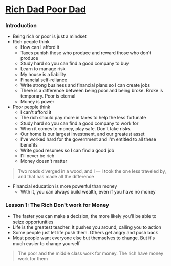 # [Rich Dad Poor Dad](https://www.amazon.com/Rich-Dad-Poor-Teach-Middle/dp/1612680194/ref=sxts_sxwds-bia?keywords=rich+dad+poor+dad&pd_rd_i=1612680194&pd_rd_r=5c7b71a2-5f87-47d4-8b26-8791927f3f99&pd_rd_w=1j6Nj&pd_rd_wg=OvJNo&pf_rd_p=1cb3f32a-ccfd-479b-8a13-b22f56c942c6&pf_rd_r=1WFCF50Y6BBXS9K6F56H&psc=1&qid=1573607507)

### Introduction

- Being rich or poor is just a mindset
- Rich people think
    - How can I afford it
    - Taxes punish those who produce and reward those who don't produce
    - Study hard so you can find a good company to buy
    - Learn to manage risk
    - My house is a liability
    - Financial self-reliance
    - Write strong business and financial plans so I can create jobs
    - There is a difference between being poor and being broke. Broke is temporary. Poor is eternal
    - Money is power
- Poor people think
    - I can't afford it
    - The rich should pay more in taxes to help the less fortunate
    - Study hard so you can find a good company to work for
    - When it comes to money, play safe. Don't take risks.
    - Our home is our largest investment, and our greatest asset
    - I've worked hard for the government and I'm entitled to all these benefits
    - Write good resumes so I can find a good job
    - I'll never be rich
    - Money doesn't matter

> Two roads diverged in a wood, and I — I took the one less traveled by, and that has made all the difference

- Financial education is more powerful than money
    - With it, you can always build wealth, even if you have no money

### Lesson 1: The Rich Don't work for Money

- The faster you can make a decision, the more likely you'll be able to seize opportunities
- Life is the greatest teacher. It pushes you around, calling you to action
- Some people just let life push them. Others get angry and push back
- Most people want everyone else but themselves to change. But it's much easier to change yourself

> The poor and the middle class work for money. The rich have money work for them
